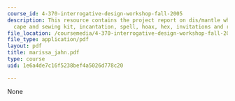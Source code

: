 ```yaml
---
course_id: 4-370-interrogative-design-workshop-fall-2005
description: This resource contains the project report on dis/mantle which includes
  cape and sewing kit, incantation, spell, hoax, hex, invitations and responses etc.
file_location: /coursemedia/4-370-interrogative-design-workshop-fall-2005/1e6a4de7c16f5238bef4a5026d778c20_marissa_jahn.pdf
file_type: application/pdf
layout: pdf
title: marissa_jahn.pdf
type: course
uid: 1e6a4de7c16f5238bef4a5026d778c20

---
```

None
